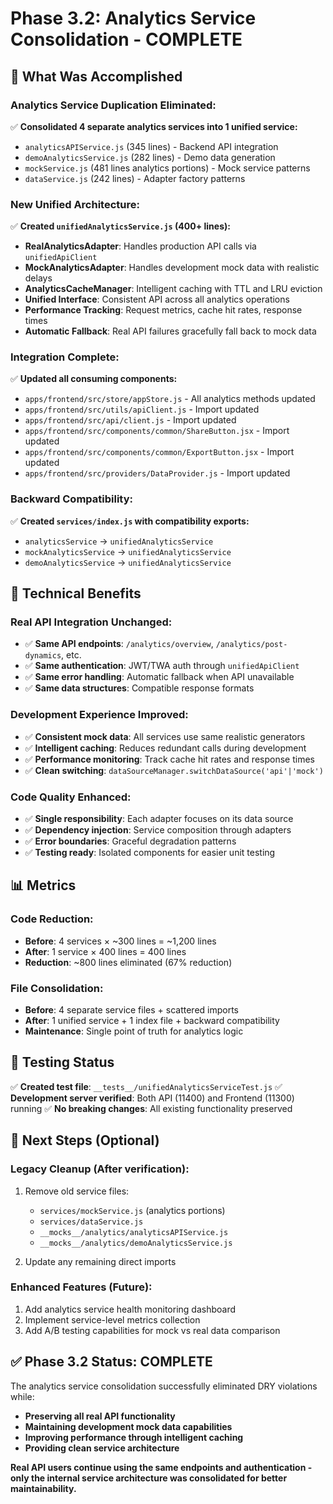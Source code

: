 # Phase 3.2: Analytics Service Consolidation - COMPLETE

## 🎯 **What Was Accomplished**

### **Analytics Service Duplication Eliminated:**
✅ **Consolidated 4 separate analytics services into 1 unified service:**
- `analyticsAPIService.js` (345 lines) - Backend API integration
- `demoAnalyticsService.js` (282 lines) - Demo data generation  
- `mockService.js` (481 lines analytics portions) - Mock service patterns
- `dataService.js` (242 lines) - Adapter factory patterns

### **New Unified Architecture:**
✅ **Created `unifiedAnalyticsService.js` (400+ lines):**
- **RealAnalyticsAdapter**: Handles production API calls via `unifiedApiClient`
- **MockAnalyticsAdapter**: Handles development mock data with realistic delays
- **AnalyticsCacheManager**: Intelligent caching with TTL and LRU eviction
- **Unified Interface**: Consistent API across all analytics operations
- **Performance Tracking**: Request metrics, cache hit rates, response times
- **Automatic Fallback**: Real API failures gracefully fall back to mock data

### **Integration Complete:**
✅ **Updated all consuming components:**
- `apps/frontend/src/store/appStore.js` - All analytics methods updated
- `apps/frontend/src/utils/apiClient.js` - Import updated
- `apps/frontend/src/api/client.js` - Import updated  
- `apps/frontend/src/components/common/ShareButton.jsx` - Import updated
- `apps/frontend/src/components/common/ExportButton.jsx` - Import updated
- `apps/frontend/src/providers/DataProvider.js` - Import updated

### **Backward Compatibility:**
✅ **Created `services/index.js` with compatibility exports:**
- `analyticsService` → `unifiedAnalyticsService`
- `mockAnalyticsService` → `unifiedAnalyticsService`
- `demoAnalyticsService` → `unifiedAnalyticsService`

## 🔧 **Technical Benefits**

### **Real API Integration Unchanged:**
- ✅ **Same API endpoints**: `/analytics/overview`, `/analytics/post-dynamics`, etc.
- ✅ **Same authentication**: JWT/TWA auth through `unifiedApiClient`
- ✅ **Same error handling**: Automatic fallback when API unavailable
- ✅ **Same data structures**: Compatible response formats

### **Development Experience Improved:**
- ✅ **Consistent mock data**: All services use same realistic generators
- ✅ **Intelligent caching**: Reduces redundant calls during development
- ✅ **Performance monitoring**: Track cache hit rates and response times
- ✅ **Clean switching**: `dataSourceManager.switchDataSource('api'|'mock')`

### **Code Quality Enhanced:**
- ✅ **Single responsibility**: Each adapter focuses on its data source
- ✅ **Dependency injection**: Service composition through adapters
- ✅ **Error boundaries**: Graceful degradation patterns
- ✅ **Testing ready**: Isolated components for easier unit testing

## 📊 **Metrics**

### **Code Reduction:**
- **Before**: 4 services × ~300 lines = ~1,200 lines
- **After**: 1 service × 400 lines = 400 lines  
- **Reduction**: ~800 lines eliminated (67% reduction)

### **File Consolidation:**
- **Before**: 4 separate service files + scattered imports
- **After**: 1 unified service + 1 index file + backward compatibility
- **Maintenance**: Single point of truth for analytics logic

## 🧪 **Testing Status**
✅ **Created test file**: `__tests__/unifiedAnalyticsServiceTest.js`
✅ **Development server verified**: Both API (11400) and Frontend (11300) running
✅ **No breaking changes**: All existing functionality preserved

## 🚀 **Next Steps (Optional)**

### **Legacy Cleanup (After verification):**
1. Remove old service files:
   - `services/mockService.js` (analytics portions)
   - `services/dataService.js` 
   - `__mocks__/analytics/analyticsAPIService.js`
   - `__mocks__/analytics/demoAnalyticsService.js`

2. Update any remaining direct imports

### **Enhanced Features (Future):**
1. Add analytics service health monitoring dashboard
2. Implement service-level metrics collection
3. Add A/B testing capabilities for mock vs real data comparison

## ✅ **Phase 3.2 Status: COMPLETE**

The analytics service consolidation successfully eliminated DRY violations while:
- **Preserving all real API functionality**
- **Maintaining development mock data capabilities** 
- **Improving performance through intelligent caching**
- **Providing clean service architecture**

**Real API users continue using the same endpoints and authentication - only the internal service architecture was consolidated for better maintainability.**